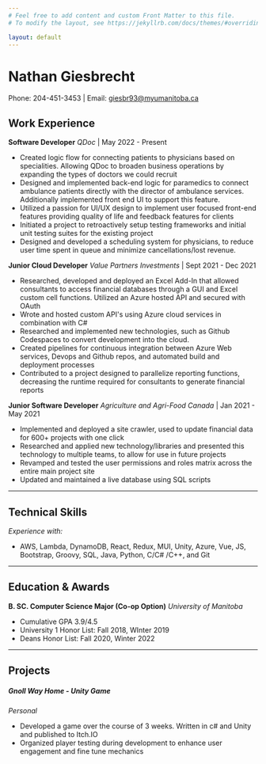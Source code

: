 ```yaml
---
# Feel free to add content and custom Front Matter to this file.
# To modify the layout, see https://jekyllrb.com/docs/themes/#overriding-theme-defaults

layout: default
---
```


# Nathan Giesbrecht

Phone: 204-451-3453 \| Email: giesbr93@myumanitoba.ca

## Work Experience

**Software Developer**
_QDoc_ | May 2022 - Present

- Created logic flow for connecting patients to physicians based on specialities. Allowing QDoc to broaden business operations by expanding the types of doctors we could recruit
- Designed and implemented back-end logic for paramedics to connect ambulance patients directly with the director of ambulance services. Additionally implemented front end UI to support this feature.
- Utilized a passion for UI/UX design to implement user focused front-end features providing quality of life and feedback features for clients
- Initiated a project to retroactively setup testing frameworks and initial unit testing suites for the existing project
- Designed and developed a scheduling system for physicians, to reduce user time spent in queue and minimize cancellations/lost revenue.

**Junior Cloud Developer**
_Value Partners Investments_ | Sept 2021 - Dec 2021

- Researched, developed and deployed an Excel Add-In that allowed consultants to access financial databases through a GUI and Excel custom cell functions. Utilized an Azure hosted API and secured with OAuth
- Wrote and hosted custom API's using Azure cloud services in combination with C\#
- Researched and implemented new technologies, such as Github Codespaces to convert development into the cloud.
- Created pipelines for continuous integration between Azure Web services, Devops and Github repos, and automated build and deployment processes
- Contributed to a project designed to parallelize reporting functions, decreasing the runtime required for consultants to generate financial reports

**Junior Software Developer**
_Agriculture and Agri-Food Canada_ | Jan 2021 - May 2021

- Implemented and deployed a site crawler, used to update financial data for 600+ projects with one click
- Researched and applied new technology/libraries and presented this technology to multiple teams, to allow for use in future projects
- Revamped and tested the user permissions and roles matrix across the entire main project site
- Updated and maintained a live database using SQL scripts

---

## Technical Skills

_Experience with:_

- AWS, Lambda, DynamoDB, React, Redux, MUI, Unity, Azure, Vue, JS, Bootstrap, Groovy, SQL, Java, Python, C/C\# /C++, and Git

---

## Education & Awards

**B. SC. Computer Science Major (Co-op Option)**
_University of Manitoba_

- Cumulative GPA 3.9/4.5
- University 1 Honor List: Fall 2018, WInter 2019
- Deans Honor List: Fall 2020, Winter 2022

---

## Projects

##### Gnoll Way Home - Unity Game

_Personal_

- Developed a game over the course of 3 weeks. Written in c\# and Unity and published to Itch.IO
- Organized player testing during development to enhance user engagement and fine tune mechanics
